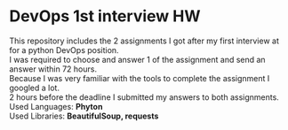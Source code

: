 # DevOps 1st interview HW
This repository includes the 2 assignments I got after my first interview at for a python DevOps position.<br />
I was required to choose and answer 1 of the assignment and send an answer within 72 hours.<br />
Because I was very familiar with the tools to complete the assignment I googled a lot.<br />
2 hours before the deadline I submitted my answers to both assignments.<br />
Used Languages: **Phyton**<br />
Used Libraries: **BeautifulSoup, requests**
